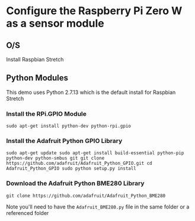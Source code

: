 # Configure the Raspberry Pi Zero W as a sensor module

## O/S

Install Raspbian Stretch

## Python Modules

This demo uses Python 2.7.13 which is the default install for Raspbian Stretch

### Install the RPi.GPIO Module

`
sudo apt-get install python-dev python-rpi.gpio
`

### Install the Adafruit Python GPIO Library

`
sudo apt-get update
sudo apt-get install build-essential python-pip python-dev python-smbus git
git clone https://github.com/adafruit/Adafruit_Python_GPIO.git
cd Adafruit_Python_GPIO
sudo python setup.py install
`

### Download the Adafruit Python BME280 Library

`
git clone https://github.com/adafruit/Adafruit_Python_BME280
`

Note you'll need to have the `Adafruit_BME280.py` file in the same folder or a referenced folder